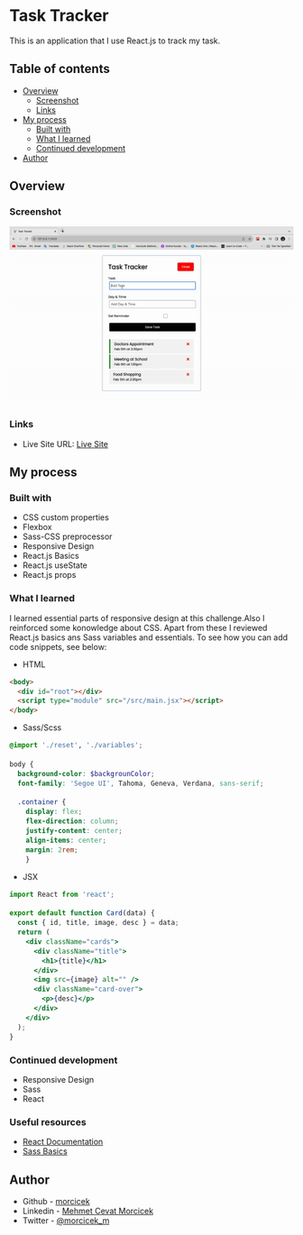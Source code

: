 # Task Tracker

This is an application that I use React.js to track my task.

## Table of contents

- [Overview](#overview)
  - [Screenshot](#screenshot)
  - [Links](#links)
- [My process](#my-process)
  - [Built with](#built-with)
  - [What I learned](#what-i-learned)
  - [Continued development](#continued-development)
- [Author](#author)

## Overview

### Screenshot

![](./ezgif.com-video-to-gif.gif)

### Links

- Live Site URL: [Live Site](/task-track-react.netlify.app/)

## My process

### Built with

- CSS custom properties
- Flexbox
- Sass-CSS preprocessor
- Responsive Design
- React.js Basics
- React.js useState
- React.js props

### What I learned

I learned essential parts of responsive design at this challenge.Also I reinforced some konowledge about CSS.
Apart from these I reviewed React.js basics ans Sass variables and essentials.
To see how you can add code snippets, see below:

- HTML

```html
<body>
  <div id="root"></div>
  <script type="module" src="/src/main.jsx"></script>
</body>
```

- Sass/Scss

```scss
@import './reset', './variables';

body {
  background-color: $backgrounColor;
  font-family: 'Segoe UI', Tahoma, Geneva, Verdana, sans-serif;

  .container {
    display: flex;
    flex-direction: column;
    justify-content: center;
    align-items: center;
    margin: 2rem;
    }
```

- JSX

```jsx
import React from 'react';

export default function Card(data) {
  const { id, title, image, desc } = data;
  return (
    <div className="cards">
      <div className="title">
        <h1>{title}</h1>
      </div>
      <img src={image} alt="" />
      <div className="card-over">
        <p>{desc}</p>
      </div>
    </div>
  );
}
```

### Continued development

- Responsive Design
- Sass
- React

### Useful resources

- [React Documentation](https://react.dev/)
- [Sass Basics](https://sass-lang.com/guide/)

## Author

- Github - [morcicek](https://github.com/morcicek)
- Linkedin - [Mehmet Cevat Morcicek](https://linkedin.com/in/mehmet-cevat-morcicek-b50a29178)
- Twitter - [@morcicek_m](https://twitter.com/morcicek_m)
